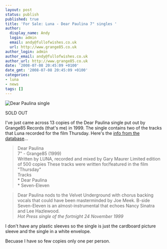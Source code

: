```yaml
---
layout: post
status: publish
published: true
title: 'For Sale: Luna - Dear Paulina 7" singles '
author:
  display_name: Andy
  login: admin
  email: andy@fullofwishes.co.uk
  url: http://www.grange85.co.uk
author_login: admin
author_email: andy@fullofwishes.co.uk
author_url: http://www.grange85.co.uk
date: '2008-07-08 20:45:09 +0100'
date_gmt: '2008-07-08 20:45:09 +0100'
categories:
- luna
- news
tags: []
---
```

<div class="imagebox-a"><img src="http://media.fullofwishes.co.uk/02-luna/sleeves/luna_dearpaulina.jpg" alt='Dear Paulina single' class='alignnone' /></div>
<p><ins datetime="2008-07-09T19:06:27+00:00">
<p>SOLD OUT</p>
<p></ins></p>
<p>I've just came across 13 copies of the Dear Paulina single put out by Grange85 Records (that's me) in 1999. The single contains two of the tracks that Luna recorded for the film Thursday. Here's the <a href="/database/release/dear-paulina-release/">info from the database</a>...</p>
<blockquote><p>Dear Paulina<br />
7" - Grange85 (1999)<br />
Written by LUNA, recorded and mixed by Gary Maurer Limited edition of 500 copies These tracks were written for/featured in the film "Thursday"<br />
Tracks<br />
    * Dear Paulina<br />
    * Seven-Eleven
</p></blockquote>
<p>
<blockquote>Dear Paulina nods to the Velvet Underground with chorus backing vocals that could have been masterminded by Joe Meek. B-side Seven-Eleven is an almost-instrumental that echoes Nancy Sinatra and Lee Hazlewood.<br />
<em>Hot Press single of the fortnight 24 November 1999</em></p></blockquote>
<p>I don't have any plastic sleeves so the single is just the cardboard picture sleeve and the single in a white envelope.</p>
<p>Becuase I have so few copies only one per person.</p>
